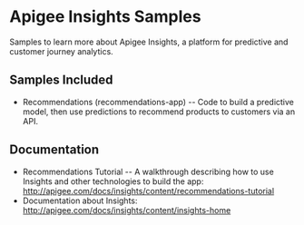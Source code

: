 Apigee Insights Samples
=======================

Samples to learn more about Apigee Insights, a platform for predictive and customer journey analytics.

Samples Included
----------------

- Recommendations (recommendations-app) -- Code to build a predictive model, then use predictions to recommend products to customers via an API.

Documentation
-------------

- Recommendations Tutorial -- A walkthrough describing how to use Insights and other technologies to build the app: http://apigee.com/docs/insights/content/recommendations-tutorial
- Documentation about Insights: http://apigee.com/docs/insights/content/insights-home

